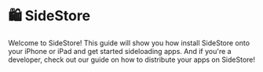 # 🛍 SideStore

Welcome to SideStore! This guide will show you how install SideStore onto your iPhone or iPad and get started sideloading apps. And if you're a developer, check out our guide on how to distribute your apps on SideStore!
